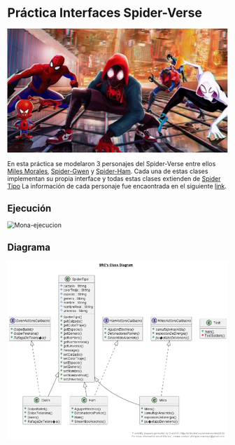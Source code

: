 # Práctica Interfaces Spider-Verse
![mona-wall](/3-Spider-Verse/Diagrama/spider-wall.jpg)

En esta práctica se modelaron 3 personajes del Spider-Verse entre ellos [Miles Morales](/3-Spider-Verse/src/Miles.java), [Spider-Gwen](/3-Spider-Verse/src/Gwen.java) y
[Spider-Ham](/3-Spider-Verse/src/Ham.java). Cada una de estas clases implementan su propia interface y todas estas clases extienden de 
[Spider Tipo](/3-Spider-Verse/src/SpiderTipo.java)
La información de cada personaje fue encaontrada en el siguiente [link](https://marvel.fandom.com/es/wiki/Spider-Verse).


## Ejecución
![Mona-ejecucion](/3-Spider-Verse/Diagrama/spider-ejecucion.gif)

## Diagrama
![TMona-diagrama](/3-Spider-Verse/Diagrama/Diagram.png)
